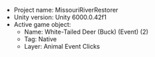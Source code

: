                                                                                                                                                                                                                                                       
<!-- UNITY CODE ASSIST INSTRUCTIONS START -->
- Project name: MissouriRiverRestorer
- Unity version: Unity 6000.0.42f1
- Active game object:
  - Name: White-Tailed Deer (Buck) (Event)  (2)
  - Tag: Native
  - Layer: Animal Event Clicks
<!-- UNITY CODE ASSIST INSTRUCTIONS END -->